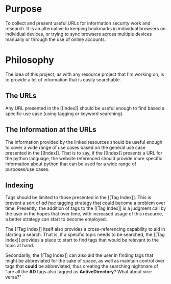 # Purpose
To collect and present useful URLs for information security work and research. It is an alternative to keeping bookmarks in individual browsers on individual devices, or trying to sync browsers across multiple devices manually or through the use of online accounts.

# Philosophy
The idea of this project, as with any resource project that I'm working on, is to provide a lot of information that is easily searchable. 

## The URLs
Any URL presented in the [[Index]] should be useful enough to find based a specific use case (using tagging or keyword searching).

## The Information at the URLs
The information provided by the linked resources should be useful enough to cover a wide range of use cases based on the general use case presented in the [[Index]]. That is to say, if the [[Index]] presents a URL for the python language, the website referenced should provide more specific information about python that can be used for a wide range of purposes/use cases.

## Indexing
Tags should be limited to those presented in the [[Tag Index]]. This is prevent a sort of *ad hoc* tagging strategy that could become a problem over time. Presently, the addition of tags to the [[Tag Index]] is a judgment call by the user in the hopes that over time, with increased usage of this resource, a better strategy can start to become employed.

The [[Tag Index]] itself also provides a cross-referencing capability to aid in starting a search. That is, if a specific topic needs to be searched, the [[Tag Index]] provides a place to start to find tags that would be relevant to the topic at hand.

Secondarily, the [[Tag Index]] can also aid the user in finding tags that might be abbreviated for the sake of space, as well as maintain control over tags that **could** be abbreviated, thus creating the searching nightmare of "are all the **AD** tags also tagged as **ActiveDirectory**? What about vice versa?"